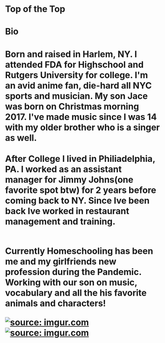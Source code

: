 # Top of the Top
<h1 id="title"> Bio <h1/>   
    </header>  
    <first> Born and raised in Harlem, NY. I attended FDA for Highschool and Rutgers University for college. I'm an avid anime fan, die-hard all NYC sports and musician. My son Jace was born on Christmas morning 2017. I've made music since I was 14 with my older brother who is a singer as well. </br>
<br> After College I lived in Philiadelphia, PA. I worked as an assistant manager for Jimmy Johns(one favorite spot btw) for 2 years before coming back to NY. Since Ive been back Ive worked in restaurant management and training. </br> 
  
<br> Currently Homeschooling has been me and my girlfriends new profession during the Pandemic. Working with our son on music, vocabulary and all the his favorite animals and characters! </br>
<div class="second">
 <a href="https://imgur.com/cczADq7"><img src="https://i.imgur.com/cczADq7.jpg?2" title="source: imgur.com" /></a>
<a href="https://imgur.com/FI8cOuF"><img src="https://i.imgur.com/FI8cOuF.jpg?1" title="source: imgur.com" /></a>